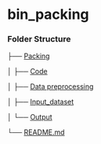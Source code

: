# bin_packing

### Folder Structure

├── [Packing](https://github.com/codechiefVignesh/bin_packing_iitm/tree/main/packing)

│ ├── [Code](https://github.com/codechiefVignesh/bin_packing_iitm/tree/main/packing/Code)

│ ├── [Data preprocessing](https://github.com/codechiefVignesh/bin_packing_iitm/tree/main/packing/Data%20preprocessing)

│ ├── [Input_dataset](https://github.com/codechiefVignesh/bin_packing_iitm/tree/main/packing/Input_dataset)

│ └── [Output](https://github.com/codechiefVignesh/bin_packing_iitm/tree/main/packing/Output)

└── [README.md](https://github.com/codechiefVignesh/bin_packing_iitm/blob/main/README.md)
